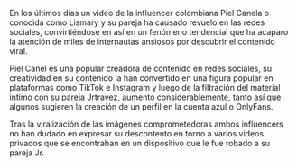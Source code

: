 En los últimos días un video de la influencer colombiana Piel Canela o conocida como Lismary y su pareja ha causado revuelo en las redes sociales, convirtiéndose en así en un fenómeno tendencial que ha acaparo la atención de miles de internautas ansiosos por descubrir el contenido viral.

Piel Canel es una popular creadora de contenido en redes sociales, su creatividad en su contenido la han convertido en una figura popular en plataformas como TikTok e Instagram y luego de la filtración del material intimo con su pareja Jrtravez, aumento considerablemente, tanto así que algunos sugieren la creación de un perfil en la cuenta azul o OnlyFans.

Tras la viralización de las imágenes comprometedoras ambos influencers no han dudado en expresar su descontento en torno a varios videos privados que se encontraban en un dispositivo que le fue robado a su pareja Jr.
